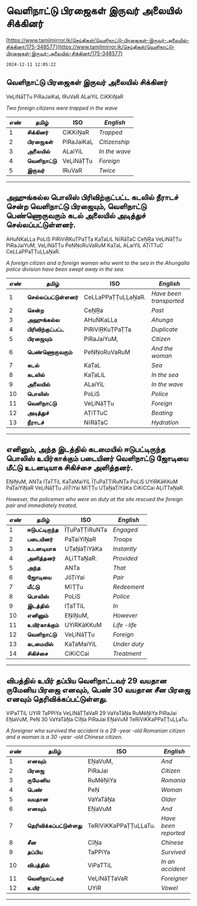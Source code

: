 # வெளிநாட்டு பிரஜைகள் இருவர் அலையில் சிக்கினர்

[https://www.tamilmirror.lk/செய்திகள்/வெளிநாட்டு-பிரஜைகள்-இருவர்-அலையில்-சிக்கினர்/175-348577](https://www.tamilmirror.lk/செய்திகள்/வெளிநாட்டு-பிரஜைகள்-இருவர்-அலையில்-சிக்கினர்/175-348577)

`2024-12-11 12:05:22`

## வெளிநாட்டு பிரஜைகள் இருவர் அலையில் சிக்கினர்

VeḶiNāṬṬu PiRaJaiKaḶ IRuVaR ALaiYiL CiKKiṈaR

*Two foreign citizens were trapped in the wave*

எண்|**தமிழ்**|ISO|*English*
---|---|---|---
1|**சிக்கினர்**|CiKKiṈaR|*Trapped*
2|**பிரஜைகள்**|PiRaJaiKaḶ|*Citizenship*
3|**அலையில்**|ALaiYiL|*In the wave*
4|**வெளிநாட்டு**|VeḶiNāṬṬu|*Foreign*
5|**இருவர்**|IRuVaR|*Twice*

---

## அஹுங்கல்ல பொலிஸ் பிரிவிற்குட்பட்ட கடலில் நீராடச் சென்ற வெளிநாட்டு பிரஜையும், வெளிநாட்டு பெண்ணொருவரும் கடல் அலையில் அடித்துச் செல்லப்பட்டுள்ளனர்.

AHuṄKaLLa PoLiS PiRiViṞKuṬPaṬṬa KaṬaLiL NīRāṬaC CeṈṞa VeḶiNāṬṬu PiRaJaiYuM, VeḶiNāṬṬu PeṆṆoRuVaRuM KaṬaL ALaiYiL AṬiTTuC CeLLaPPaṬṬuḶḶaṈaR.

*A foreign citizen and a foreign woman who went to the sea in the Ahungalla police division have been swept away in the sea.*

எண்|**தமிழ்**|ISO|*English*
---|---|---|---
1|**செல்லப்பட்டுள்ளனர்**|CeLLaPPaṬṬuḶḶaṈaR.|*Have been transported*
2|**சென்ற**|CeṈṞa|*Past*
3|**அஹுங்கல்ல**|AHuṄKaLLa|*Ahunga*
4|**பிரிவிற்குட்பட்ட**|PiRiViṞKuṬPaṬṬa|*Duplicate*
5|**பிரஜையும்**|PiRaJaiYuM,|*Citizen*
6|**பெண்ணொருவரும்**|PeṆṆoRuVaRuM|*And the woman*
7|**கடல்**|KaṬaL|*Sea*
8|**கடலில்**|KaṬaLiL|*In the sea*
9|**அலையில்**|ALaiYiL|*In the wave*
10|**பொலிஸ்**|PoLiS|*Police*
11|**வெளிநாட்டு**|VeḶiNāṬṬu|*Foreign*
12|**அடித்துச்**|AṬiTTuC|*Beating*
13|**நீராடச்**|NīRāṬaC|*Hydration*

---

## எனினும், அந்த இடத்தில் கடமையில் ஈடுபட்டிருந்த பொலிஸ் உயிர்காக்கும் படையினர் வெளிநாட்டு ஜோடியை மீட்டு உடனடியாக சிகிச்சை அளித்தனர்.

EṈiṈuM, ANTa IṬaTTiL KaṬaMaiYiL ĪṬuPaṬṬiRuNTa PoLiS UYiRKāKKuM PaṬaiYiṈaR VeḶiNāṬṬu JōṬiYai MīṬṬu UṬaṈaṬiYāKa CiKiCCai AḶiTTaṈaR.

*However, the policemen who were on duty at the site rescued the foreign pair and immediately treated.*

எண்|**தமிழ்**|ISO|*English*
---|---|---|---
1|**ஈடுபட்டிருந்த**|ĪṬuPaṬṬiRuNTa|*Engaged*
2|**படையினர்**|PaṬaiYiṈaR|*Troops*
3|**உடனடியாக**|UṬaṈaṬiYāKa|*Instantly*
4|**அளித்தனர்**|AḶiTTaṈaR.|*Provided*
5|**அந்த**|ANTa|*That*
6|**ஜோடியை**|JōṬiYai|*Pair*
7|**மீட்டு**|MīṬṬu|*Redeement*
8|**பொலிஸ்**|PoLiS|*Police*
9|**இடத்தில்**|IṬaTTiL|*In*
10|**எனினும்**|EṈiṈuM,|*However*
11|**உயிர்காக்கும்**|UYiRKāKKuM|*Life -life*
12|**வெளிநாட்டு**|VeḶiNāṬṬu|*Foreign*
13|**கடமையில்**|KaṬaMaiYiL|*Under duty*
14|**சிகிச்சை**|CiKiCCai|*Treatment*

---

## விபத்தில் உயிர் தப்பிய வெளிநாட்டவர் 29 வயதான ருமேனிய பிரஜை எனவும், பெண் 30 வயதான சீன பிரஜை எனவும் தெரிவிக்கப்பட்டுள்ளது.

ViPaTTiL UYiR TaPPiYa VeḶiNāṬṬaVaR 29 VaYaTāṈa RuMēṈiYa PiRaJai EṈaVuM, PeṆ 30 VaYaTāṈa CīṈa PiRaJai EṈaVuM TeRiViKKaPPaṬṬuḶḶaTu.

*A foreigner who survived the accident is a 29 -year -old Romanian citizen and a woman is a 30 -year -old Chinese citizen.*

எண்|**தமிழ்**|ISO|*English*
---|---|---|---
1|**எனவும்**|EṈaVuM,|*And*
2|**பிரஜை**|PiRaJai|*Citizen*
3|**ருமேனிய**|RuMēṈiYa|*Romania*
4|**பெண்**|PeṆ|*Woman*
5|**வயதான**|VaYaTāṈa|*Older*
6|**எனவும்**|EṈaVuM|*And*
7|**தெரிவிக்கப்பட்டுள்ளது**|TeRiViKKaPPaṬṬuḶḶaTu.|*Have been reported*
8|**சீன**|CīṈa|*Chinese*
9|**தப்பிய**|TaPPiYa|*Survived*
10|**விபத்தில்**|ViPaTTiL|*In an accident*
11|**வெளிநாட்டவர்**|VeḶiNāṬṬaVaR|*Foreigner*
12|**உயிர்**|UYiR|*Vowel*

---
